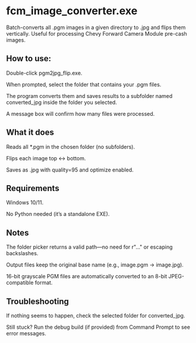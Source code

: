 # fcm_image_converter.exe

Batch-converts all .pgm images in a given directory to .jpg and flips them vertically. Useful for processing Chevy Forward Camera Module pre-cash images.

## How to use:

Double-click pgm2jpg_flip.exe.

When prompted, select the folder that contains your .pgm files.

The program converts them and saves results to a subfolder named converted_jpg inside the folder you selected.

A message box will confirm how many files were processed.

## What it does

Reads all *.pgm in the chosen folder (no subfolders).

Flips each image top ↔ bottom.

Saves as .jpg with quality=95 and optimize enabled.

## Requirements

Windows 10/11.

No Python needed (it’s a standalone EXE).

## Notes

The folder picker returns a valid path—no need for r"..." or escaping backslashes.

Output files keep the original base name (e.g., image.pgm → image.jpg).

16-bit grayscale PGM files are automatically converted to an 8-bit JPEG-compatible format.

## Troubleshooting

If nothing seems to happen, check the selected folder for converted_jpg.

Still stuck? Run the debug build (if provided) from Command Prompt to see error messages.